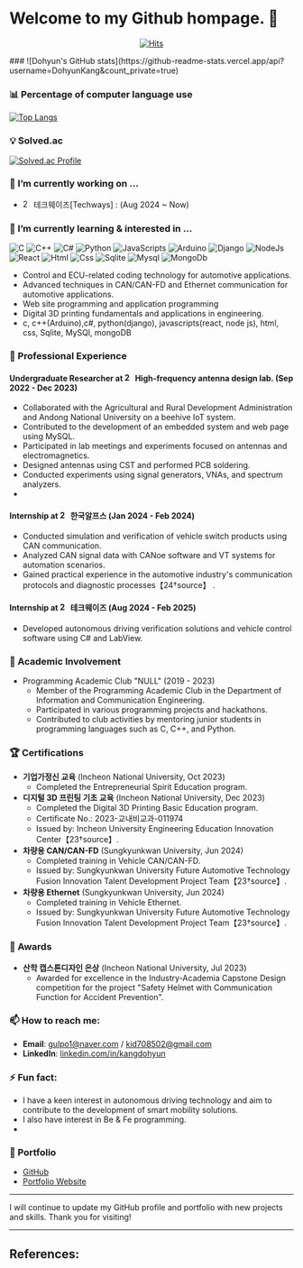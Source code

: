 # Welcome to my Github hompage. 👋
<div align=center>
	
[![Hits](https://hits.seeyoufarm.com/api/count/incr/badge.svg?url=https%3A%2F%2Fgithub.com%2FDohyunKang&count_bg=%2385EF45&title_bg=%2323E9F9&icon=visualstudio.svg&icon_color=%232571E5&title=today+%2F+all&edge_flat=false)](https://hits.seeyoufarm.com)

</div>
###
![Dohyun's GitHub stats](https://github-readme-stats.vercel.app/api?username=DohyunKang&count_private=true)

### 📊 Percentage of computer language use
[![Top Langs](https://github-readme-stats.vercel.app/api/top-langs/?username=DohyunKang)](https://github.com/anuraghazra/github-readme-stats)

### 💡 Solved.ac
[![Solved.ac Profile](http://mazassumnida.wtf/api/v2/generate_badge?boj=kdh708502)](https://solved.ac/kdh708502/)

### 🔭 I’m currently working on ...
- <img width="15" alt="2" src="https://github.com/user-attachments/assets/8dd4ce36-9331-4180-9a5e-2c72685ff0dc"> 테크웨이즈[Techways] : (Aug 2024 ~ Now)

### 🌱 I’m currently learning & interested in ... 

![C](https://img.shields.io/badge/C-00599C?style=for-the-badge&logo=c&logoColor=white)
![C++](https://img.shields.io/badge/C%2B%2B-00599C?style=for-the-badge&logo=c%2B%2B&logoColor=white)
![C#](https://img.shields.io/badge/C%23-239120?style=for-the-badge&logo=c-sharp&logoColor=white)
![Python](https://img.shields.io/badge/Python-14354C?style=for-the-badge&logo=python&logoColor=white)
![JavaScripts](https://img.shields.io/badge/JavaScript-F7DF1E?style=for-the-badge&logo=JavaScript&logoColor=white)
![Arduino](https://img.shields.io/badge/Arduino_IDE-00979D?style=for-the-badge&logo=arduino&logoColor=white)
![Django](https://img.shields.io/badge/Django-092E20?style=for-the-badge&logo=django&logoColor=white)
![NodeJs](https://img.shields.io/badge/Node.js-43853D?style=for-the-badge&logo=node.js&logoColor=white)
![React](https://img.shields.io/badge/React-20232A?style=for-the-badge&logo=react&logoColor=61DAFB)
![Html](https://img.shields.io/badge/HTML-239120?style=for-the-badge&logo=html5&logoColor=white)
![Css](https://img.shields.io/badge/CSS-239120?&style=for-the-badge&logo=css3&logoColor=white)
![Sqlite](https://img.shields.io/badge/SQLite-07405E?style=for-the-badge&logo=sqlite&logoColor=white)
![Mysql](https://img.shields.io/badge/MySQL-00000F?style=for-the-badge&logo=mysql&logoColor=white)
![MongoDb](https://img.shields.io/badge/MongoDB-4EA94B?style=for-the-badge&logo=mongodb&logoColor=white)

- Control and ECU-related coding technology for automotive applications.
- Advanced techniques in CAN/CAN-FD and Ethernet communication for automotive applications.
- Web site programming and application programming
- Digital 3D printing fundamentals and applications in engineering.
- c, c++(Arduino),c#, python(django), javascripts(react, node js), html, css, Sqlite, MySQl, mongoDB

### 💼 Professional Experience

#### Undergraduate Researcher at <img width="15" alt="2" src="https://github.com/user-attachments/assets/fb126461-b453-41ac-9859-c2597d137884"> High-frequency antenna design lab. (Sep 2022 - Dec 2023)
- Collaborated with the Agricultural and Rural Development Administration and Andong National University on a beehive IoT system.
- Contributed to the development of an embedded system and web page using MySQL.
- Participated in lab meetings and experiments focused on antennas and electromagnetics.
- Designed antennas using CST and performed PCB soldering.
- Conducted experiments using signal generators, VNAs, and spectrum analyzers.
- 
#### Internship at <img width="15" alt="2" src="https://github.com/user-attachments/assets/8a001b3e-9368-4d71-a37b-ad38ae44debf"> 한국알프스 (Jan 2024 - Feb 2024)
- Conducted simulation and verification of vehicle switch products using CAN communication.
- Analyzed CAN signal data with CANoe software and VT systems for automation scenarios.
- Gained practical experience in the automotive industry's communication protocols and diagnostic processes【24†source】  .

#### Internship at <img width="15" alt="2" src="https://github.com/user-attachments/assets/8dd4ce36-9331-4180-9a5e-2c72685ff0dc"> 테크웨이즈 (Aug 2024 - Feb 2025)
- Developed autonomous driving verification solutions and vehicle control software using C# and LabView.

### 🏫 Academic Involvement
- Programming Academic Club "NULL" (2019 - 2023)
  - Member of the Programming Academic Club in the Department of Information and Communication Engineering.
  - Participated in various programming projects and hackathons.
  - Contributed to club activities by mentoring junior students in programming languages such as C, C++, and Python.

### 🏆 Certifications
- **기업가정신 교육** (Incheon National University, Oct 2023)
  - Completed the Entrepreneurial Spirit Education program.
- **디지털 3D 프린팅 기초 교육** (Incheon National University, Dec 2023)
  - Completed the Digital 3D Printing Basic Education program.
  - Certificate No.: 2023-교내비교과-011974
  - Issued by: Incheon University Engineering Education Innovation Center【23†source】.
- **차량용 CAN/CAN-FD** (Sungkyunkwan University, Jun 2024)
  - Completed training in Vehicle CAN/CAN-FD.
  - Issued by: Sungkyunkwan University Future Automotive Technology Fusion Innovation Talent Development Project Team【23†source】.
- **차량용 Ethernet** (Sungkyunkwan University, Jun 2024)
  - Completed training in Vehicle Ethernet.
  - Issued by: Sungkyunkwan University Future Automotive Technology Fusion Innovation Talent Development Project Team【23†source】.

### 🥇 Awards
- **산학 캡스톤디자인 은상** (Incheon National University, Jul 2023)
  - Awarded for excellence in the Industry-Academia Capstone Design competition for the project "Safety Helmet with Communication Function for Accident Prevention".

### 📫 How to reach me:
- **Email**: gulpo1@naver.com / kid708502@gmail.com	
- **LinkedIn**: [linkedin.com/in/kangdohyun](https://www.linkedin.com/in/kangdohyun)

### ⚡ Fun fact:
- I have a keen interest in autonomous driving technology and aim to contribute to the development of smart mobility solutions.
- I also have interest in Be & Fe programming.
- 
### 📝 Portfolio
- [GitHub](https://github.com/DohyunKang)
- [Portfolio Website](https://dohyunportfolio.com)

---

I will continue to update my GitHub profile and portfolio with new projects and skills. Thank you for visiting!

---

References:
-
